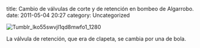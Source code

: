 title:    Cambio de válvulas de corte y de retención en bombeo de Algarrobo.
date:     2011-05-04 20:27
category: Uncategorized

![Tumblr_lko55swvjl1qd8mwfo1_1280](http://axaragua.files.wordpress.com/2011/05/tumblr_lko55swvjl1qd8mwfo1_1280-scaled1000.jpg?w=400)

La válvula de retención, que era de clapeta, se cambia por una de bola.
